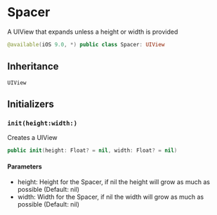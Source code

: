 # Spacer

A UIView that expands unless a height or width is provided

``` swift
@available(iOS 9.0, *) public class Spacer: UIView
```

## Inheritance

`UIView`

## Initializers

### `init(height:width:)`

Creates a UIView

``` swift
public init(height: Float? = nil, width: Float? = nil)
```

#### Parameters

  - height: Height for the Spacer, if nil the height will grow as much as possible (Default: nil)
  - width: Width for the Spacer, if nil the width will grow as much as possible (Default: nil)
